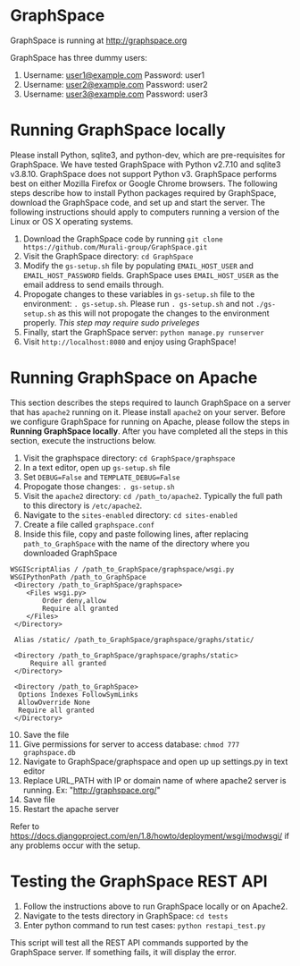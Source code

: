GraphSpace 
================

GraphSpace is running at http://graphspace.org

GraphSpace has three dummy users: 

1. Username: user1@example.com Password: user1
2. Username: user2@example.com Password: user2
3. Username: user3@example.com Password: user3

Running GraphSpace locally
===================================

Please install Python, sqlite3, and python-dev, which are pre-requisites for GraphSpace. We have tested GraphSpace with Python v2.7.10 and sqlite3 v3.8.10. GraphSpace does not support Python v3. GraphSpace performs best on either Mozilla Firefox or Google Chrome browsers. The following steps describe how to install Python packages required by GraphSpace, download the GraphSpace code, and set up and start the server.  The following instructions should apply to computers running a version of the Linux or OS X operating systems.

1. Download the GraphSpace code by running `git clone https://github.com/Murali-group/GraphSpace.git`
2. Visit the GraphSpace directory: `cd GraphSpace`
3. Modify the `gs-setup.sh` file by populating `EMAIL_HOST_USER` and `EMAIL_HOST_PASSWORD` fields.  GraphSpace uses `EMAIL_HOST_USER` as the email address to send emails through.
4. Propogate changes to these variables in `gs-setup.sh` file to the environment: `. gs-setup.sh`.  Please run `. gs-setup.sh` and not `./gs-setup.sh` as this will not propogate the changes to the environment properly. *This step may require sudo priveleges*
5. Finally, start the GraphSpace server: `python manage.py runserver`
6. Visit `http://localhost:8080` and enjoy using GraphSpace!

Running GraphSpace on Apache
===================================

This section describes the steps required to launch GraphSpace on a server that has `apache2` running on it. Please install `apache2` on your server. Before we configure GraphSpace for running on Apache, please follow the steps in **Running GraphSpace locally**.  After you have completed all the steps in this section, execute the instructions below. 

1. Visit the graphspace directory: `cd GraphSpace/graphspace`
3. In a text editor, open up `gs-setup.sh` file
4. Set `DEBUG=False` and `TEMPLATE_DEBUG=False`
5. Propogate those changes: `. gs-setup.sh`
6. Visit the `apache2` directory: `cd /path_to/apache2`. Typically the full path to this directory is `/etc/apache2`.
7. Navigate to the `sites-enabled` directory: `cd sites-enabled`
8. Create a file called `graphspace.conf`
9. Inside this file, copy and paste following lines, after replacing `path_to_GraphSpace` with the name of the directory where you downloaded GraphSpace
 ```
 WSGIScriptAlias / /path_to_GraphSpace/graphspace/wsgi.py
 WSGIPythonPath /path_to_GraphSpace
  <Directory /path_to_GraphSpace/graphspace>
     <Files wsgi.py>
         Order deny,allow
         Require all granted
     </Files>
  </Directory>
  
  Alias /static/ /path_to_GraphSpace/graphspace/graphs/static/
  
  <Directory /path_to_GraphSpace/graphspace/graphs/static>
      Require all granted
  </Directory>
  
  <Directory /path_to_GraphSpace>
   Options Indexes FollowSymLinks
   AllowOverride None
   Require all granted
  </Directory>
 ```
10. Save the file
11. Give permissions for server to access database: `chmod 777 graphspace.db`
12. Navigate to GraphSpace/graphspace and open up up settings.py in text editor
13. Replace URL_PATH with IP or domain name of where apache2 server is running. Ex: "http://graphspace.org/"
14. Save file
15. Restart the apache server

Refer to https://docs.djangoproject.com/en/1.8/howto/deployment/wsgi/modwsgi/ if any problems occur with the setup.

Testing the GraphSpace REST API
=================================

1. Follow the instructions above to run GraphSpace locally or on Apache2.
2. Navigate to the tests directory in GraphSpace: `cd tests`
2. Enter python command to run test cases: `python restapi_test.py`

This script will test all the REST API commands supported by the GraphSpace server.  If something fails, it will display the error.
